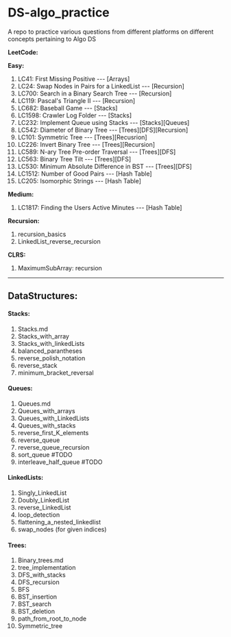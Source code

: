 # DS-algo_practice
A repo to practice various questions from different platforms on different concepts pertaining to Algo DS

**LeetCode:**

**Easy:**
1. LC41: First Missing Positive --- [Arrays]
2. LC24: Swap Nodes in Pairs for a LinkedList --- [Recursion]
3. LC700: Search in a Binary Search Tree --- [Recursion]
4. LC119: Pascal's Triangle II --- [Recursion]
5. LC682: Baseball Game --- [Stacks]
6. LC1598: Crawler Log Folder --- [Stacks]
7. LC232: Implement Queue using Stacks --- [Stacks][Queues]
8. LC542: Diameter of Binary Tree --- [Trees][DFS][Recursion]
9. LC101: Symmetric Tree --- [Trees][Recusrion]
10. LC226: Invert Binary Tree --- [Trees][Recursion]
11. LC589: N-ary Tree Pre-order Traversal --- [Trees][DFS]
12. LC563: Binary Tree Tilt --- [Trees][DFS]
13. LC530: Minimum Absolute Difference in BST --- [Trees][DFS]
14. LC1512:  Number of Good Pairs --- [Hash Table]
15. LC205: Isomorphic Strings --- [Hash Table]


**Medium:**
1. LC1817: Finding the Users Active Minutes --- [Hash Table]



**Recursion:**
1. recursion_basics
2. LinkedList_reverse_recursion


**CLRS:**
1. MaximumSubArray: recursion


---


## DataStructures:

#### Stacks:
1. Stacks.md
2. Stacks_with_array
3. Stacks_with_linkedLists
4. balanced_parantheses
5. reverse_polish_notation
6. reverse_stack
7. minimum_bracket_reversal



#### Queues:
1. Queues.md
2. Queues_with_arrays
3. Queues_with_LinkedLists
4. Queues_with_stacks
5. reverse_first_K_elements
6. reverse_queue
7. reverse_queue_recursion
8. sort_queue #TODO
9. interleave_half_queue #TODO



#### LinkedLists:
1. Singly_LinkedList
2. Doubly_LinkedList
3. reverse_LinkedList
4. loop_detection
5. flattening_a_nested_linkedlist 
6. swap_nodes (for given indices)



#### Trees:
1. Binary_trees.md
2. tree_implementation
3. DFS_with_stacks
4. DFS_recursion
5. BFS
6. BST_insertion
7. BST_search
8. BST_deletion
9. path_from_root_to_node
10. Symmetric_tree